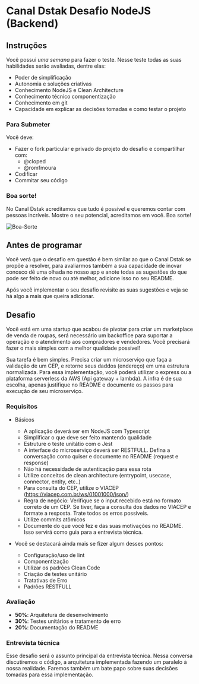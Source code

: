 # Canal Dstak Desafio NodeJS (Backend)

## Instruções

Você possui *uma semana* para fazer o teste. Nesse teste todas as suas habilidades serão avaliadas, dentre elas:

- Poder de simplificação
- Autonomia e soluções criativas
- Conhecimento NodeJS e Clean Architecture
- Conhecimento técnico componentização
- Conhecimento em git
- Capacidade em explicar as decisões tomadas e como testar o projeto

### Para Submeter

Você deve:

- Fazer o fork particular e privado do projeto do desafio e compartilhar com:
  - @cloped
  - @romfmoura
- Codificar
- Commitar seu código

### Boa sorte!

No Canal Dstak acreditamos que tudo é possível e queremos contar com pessoas incríveis. Mostre o seu potencial, acreditamos em você. Boa sorte!

![Boa-Sorte](https://media.giphy.com/media/12XDYvMJNcmLgQ/giphy.gif)

## Antes de programar

Você verá que o desafio em questão é bem similar ao que o Canal Dstak se propõe a resolver, para avaliarmos também a sua capacidade de inovar conosco dê uma olhada no nosso app e anote todas as sugestões do que pode ser feito de novo ou até melhor, adicione isso no seu README.

Após você implementar o seu desafio revisite as suas sugestões e veja se há algo a mais que queira adicionar.

## Desafio

Você está em uma startup que acabou de pivotar para criar um marketplace de venda de roupas, será necessário um backoffice para suportar a operação e o atendimento aos compradores e vendedores. Você precisará fazer o mais simples com a melhor qualidade possível!

Sua tarefa é bem simples. Precisa criar um microserviço que faça a validação de um CEP, e retorne seus daddos (endereço) em uma estrutura normalizada. Para essa implementação, você poderá utilizar o express ou a plataforma serverless da AWS (Api gateway + lambda). A infra é de sua escolha, apenas justifique no README e documente os passos para execução de seu microserviço.

### Requisitos

* Básicos
  * A aplicação deverá ser em NodeJS com Typescript
  * Simplificar o que deve ser feito mantendo qualidade
  * Estruture o teste unitátio com o Jest
  * A interface do microserviço deverá ser RESTFULL. Defina a conversação como quiser e documente no README (request e response)
  * Não há necessidade de autenticação para essa rota
  * Utilize conceitos de clean architecture (entrypoint, usecase, connector, entity, etc..)
  * Para consulta do CEP, utilize o VIACEP (https://viacep.com.br/ws/01001000/json/)
  * Regra de negócio: Verifique se o input recebido está no formato correto de um CEP. Se tiver, faça a consulta dos dados no VIACEP e formate a resposta. Trate todos os erros possíveis.
  * Utilize commits atômicos
  * Documente do que você fez e das suas motivações no README. Isso servirá como guia para a entrevista técnica.

* Você se destacará ainda mais se fizer algum desses pontos:
  * Configuração/uso de lint
  * Componentização
  * Utilizar os padrões Clean Code
  * Criação de testes unitário
  * Tratativas de Erro
  * Padrões RESTFULL

### Avaliação

* **50%**: Arquitetura de desenvolvimento
* **30%**: Testes unitários e tratamento de erro
* **20%**: Documentação do README

### Entrevista técnica

Esse desafio será o assunto principal da entrevista técnica. Nessa conversa discutiremos o código, a arquitetura implementada fazendo um paralelo à nossa realidade. Faremos também um bate papo sobre suas decisões tomadas para essa implementação.

